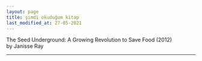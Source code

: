 ```yaml
---
layout: page
title: şimdi okuduğum kitap
last_modified_at: 27-05-2021
---
```


The Seed Underground: A Growing Revolution to Save Food (2012)  
by Janisse Ray 
<!--<span style="color: white">Lorem ipsum dolor sit amet, consectetur adipiscing elit. Sed sagittis cursus erat quis tempus. Fusce semper eu eros in tristique.</span>-->
<hr>

